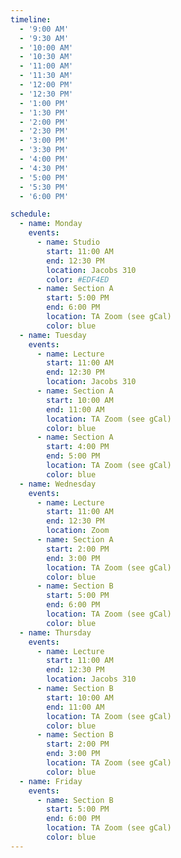 ```yaml
---
timeline:
  - '9:00 AM'
  - '9:30 AM'
  - '10:00 AM'
  - '10:30 AM'
  - '11:00 AM'
  - '11:30 AM'
  - '12:00 PM'
  - '12:30 PM'
  - '1:00 PM'
  - '1:30 PM'
  - '2:00 PM'
  - '2:30 PM'
  - '3:00 PM'
  - '3:30 PM'
  - '4:00 PM'
  - '4:30 PM'
  - '5:00 PM'
  - '5:30 PM'
  - '6:00 PM'

schedule:
  - name: Monday
    events:
      - name: Studio
        start: 11:00 AM
        end: 12:30 PM
        location: Jacobs 310
        color: #EDF4ED
      - name: Section A
        start: 5:00 PM
        end: 6:00 PM
        location: TA Zoom (see gCal)
        color: blue
  - name: Tuesday
    events: 
      - name: Lecture
        start: 11:00 AM
        end: 12:30 PM
        location: Jacobs 310
      - name: Section A
        start: 10:00 AM
        end: 11:00 AM
        location: TA Zoom (see gCal)
        color: blue
      - name: Section A
        start: 4:00 PM
        end: 5:00 PM
        location: TA Zoom (see gCal)
        color: blue
  - name: Wednesday
    events: 
      - name: Lecture
        start: 11:00 AM
        end: 12:30 PM
        location: Zoom
      - name: Section A
        start: 2:00 PM
        end: 3:00 PM
        location: TA Zoom (see gCal)
        color: blue
      - name: Section B
        start: 5:00 PM
        end: 6:00 PM
        location: TA Zoom (see gCal)
        color: blue
  - name: Thursday
    events: 
      - name: Lecture
        start: 11:00 AM
        end: 12:30 PM
        location: Jacobs 310  
      - name: Section B
        start: 10:00 AM
        end: 11:00 AM
        location: TA Zoom (see gCal)
        color: blue
      - name: Section B
        start: 2:00 PM
        end: 3:00 PM
        location: TA Zoom (see gCal)
        color: blue
  - name: Friday
    events:
      - name: Section B
        start: 5:00 PM
        end: 6:00 PM
        location: TA Zoom (see gCal)
        color: blue
---
```

